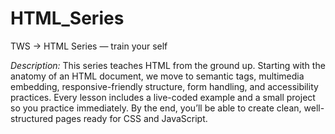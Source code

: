 # HTML_Series
TWS -> HTML Series — train your self

*Description:* This series teaches HTML from the ground up. Starting with the anatomy of an HTML document, we move to semantic tags, multimedia embedding, responsive-friendly structure, form handling, and accessibility practices. Every lesson includes a live-coded example and a small project so you practice immediately. By the end, you’ll be able to create clean, well-structured pages ready for CSS and JavaScript.
